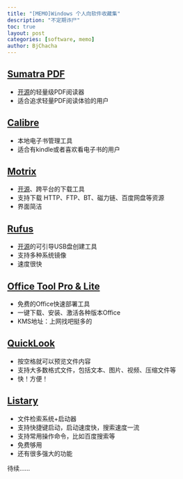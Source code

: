 ```yaml
---
title: "[MEMO]Windows 个人向软件收藏集"
description: "不定期诈尸"
toc: true
layout: post
categories: [software, memo]
author: BjChacha
---
```


## [Sumatra PDF](https://www.sumatrapdfreader.org/free-pdf-reader.html)
- [开源](https://github.com/sumatrapdfreader/sumatrapdf)的轻量级PDF阅读器
- 适合追求轻量PDF阅读体验的用户

## [Calibre](https://calibre-ebook.com/)
- 本地电子书管理工具
- 适合有kindle或者喜欢看电子书的用户

## [Motrix](https://motrix.app/)
- [开源](https://github.com/agalwood/Motrix)、跨平台的下载工具
- 支持下载 HTTP、FTP、BT、磁力链、百度网盘等资源
- 界面简洁

## [Rufus](https://rufus.ie/)
- [开源](https://github.com/pbatard/rufus)的可引导USB盘创建工具
- 支持多种系统镜像
- 速度很快

## [Office Tool Pro & Lite](https://otp.landian.vip/zh-cn/)
- 免费的Office快速部署工具
- 一键下载、安装、激活各种版本Office
- KMS地址：上网找吧挺多的

## [QuickLook](https://www.microsoft.com/zh-cn/p/quicklook/9nv4bs3l1h4s?activetab=pivot:overviewtab)
- 按空格就可以预览文件内容
- 支持大多数格式文件，包括文本、图片、视频、压缩文件等
- 快！方便！

## [Listary](https://www.listary.com/)
- 文件检索系统+启动器
- 支持快捷键启动，启动速度快，搜索速度一流
- 支持常用操作命令，比如百度搜索等
- 免费够用
- 还有很多强大的功能

待续……